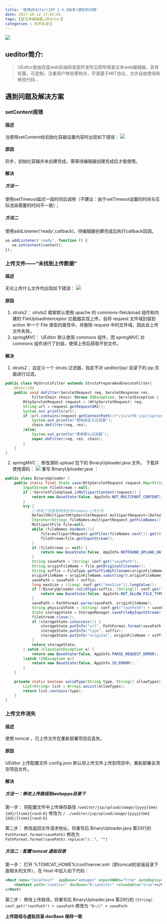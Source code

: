 ```yaml
---
title: '使用UEditor(JSP 1.4.3版本)遇到的问题'
date: 2017-10-12 17:02:01
tags: [富文本编辑器,UEditor]
categories : 技术水波文
---
```


![](/problems-of-using-ueditor/header-img.jpg)

## ueditor简介:

>UEditor是由百度web前端研发部开发所见即所得富文本web编辑器，具有轻量，可定制，注重用户体验等特点，开源基于MIT协议，允许自由使用和修改代码...

## 遇到问题及解决方案

### setContent报错

#### 描述
当使用setContent给初始化容器设置内容时出现如下错误：
![](/problems-of-using-ueditor/2-1.png)

#### 原因
异步，初始化容器并未创建完成，需等待编辑器创建完成后才能使用。

#### 解决

##### 方法一
使用setTimeout延迟一段时间后调用（不建议：由于setTimeout设置的时间与实际渲染需要的时间不一致）；

##### 方法二
使用addListener('ready',callback)，待编辑器创建完成后执行callback回调。
```javascript
ue.addListener('ready', function () {
   ue.setContent(content);
});
```
### 上传文件——“未找到上传数据”

#### 描述
无论上传什么文件均出现如下错误：
![](/problems-of-using-ueditor/2-2.png)

#### 原因

1. struts2：
struts2 框架默认使用 apache 的 commons-fileUpload 组件和内建的 FileUploadInterceptor 拦截器实现上传，会将 request 文件域封装到 action 中一个 File 类型的属性中，并删除 request 中的文件域，因此会上传文件失败。
2. springMVC：
UEditor 默认使用 commons 组件，而 springMVC 对 commons 组件进行了封装，使得上传后获取不到文件。

#### 解决

1. struts2：
自定义一个 struts 过滤器，指定不对 ueditor/jsp/ 目录下的 jsp 页面进行过滤。
```java
public class MyStrutsFilter extends StrutsPrepareAndExecuteFilter{
    @Override
    public void doFilter(ServletRequest req, ServletResponse res,
            FilterChain chain) throws IOException, ServletException {
        HttpServletRequest request = (HttpServletRequest) req;
        String url = request.getRequestURI();         
        System.out.println(url);         
        if (url.contains(request.getContextPath()+"/js/utf8-jsp/jsp/controller.jsp")) {             
            System.out.println("使用自定义过滤器");             
            chain.doFilter(req, res);         
        }else{             
            System.out.println("使用默认过滤器");             
            super.doFilter(req, res, chain);         
        } 
    }
}
```
2. springMVC：
修改源码 upload 包下的 BinaryUploader.java 文件。
下载并使用源码：
![](/problems-of-using-ueditor/2-3.png)
重写 BinaryUploader.java ：
```java
public class BinaryUploader {
    public static final State save(HttpServletRequest request,Map<String, Object> conf) {
        InputStream fileStream = null;
        if (!ServletFileUpload.isMultipartContent(request)) {
            return new BaseState(false, AppInfo.NOT_MULTIPART_CONTENT);
        }
        try {
            //修改了百度使用原生的commons上传方式
            DefaultMultipartHttpServletRequest multipartRequest=(DefaultMultipartHttpServletRequest)request;
            Iterator<String> fileNames=multipartRequest.getFileNames();
            MultipartFile file=null;
            while (fileNames.hasNext()){
                file=multipartRequest.getFiles(fileNames.next()).get(0);
                fileStream=file.getInputStream();
            }
            if (fileStream == null) {
                return new BaseState(false, AppInfo.NOTFOUND_UPLOAD_DATA);
            }
            String savePath = (String) conf.get("savePath");
            String originFileName = file.getOriginalFilename();
            String suffix = FileType.getSuffixByFilename(originFileName);
            originFileName = originFileName.substring(0,originFileName.length() - suffix.length());
            savePath = savePath + suffix;
            long maxSize = ((Long) conf.get("maxSize")).longValue();
            if (!BinaryUploader.validType(suffix, (String[]) conf.get("allowFiles"))) {
                return new BaseState(false, AppInfo.NOT_ALLOW_FILE_TYPE);
            }
            savePath = PathFormat.parse(savePath, originFileName);
            String physicalPath = (String) conf.get("rootPath") + savePath;
            State storageState = StorageManager.saveFileByInputStream(fileStream,physicalPath, maxSize);
            fileStream.close();
            if (storageState.isSuccess()) {
                storageState.putInfo("url", PathFormat.format(savePath));
                storageState.putInfo("type", suffix);
                storageState.putInfo("original", originFileName + suffix);
            }
            return storageState;
        } catch (ClassCastException e) {
            return new BaseState(false, AppInfo.PARSE_REQUEST_ERROR);
        }catch (IOException e){
            return new BaseState(false, AppInfo.IO_ERROR);
        }
    }
    
    private static boolean validType(String type, String[] allowTypes) {
        List<String> list = Arrays.asList(allowTypes);
        return list.contains(type);
    }
}
```

### 上传文件消失
    
#### 描述
使用 tomcat ，已上传文件在重新部署项目后丢失。

#### 原因
UEditor 上传配置文件 config.json 默认将上传文件上传到项目中，重新部署会清空项目文件。

#### 解决

##### 方法一：修改上传路径到webapps目录下
第一步：
将配置文件中上传保存路径 
`/ueditor/jsp/upload/image/{yyyy}{mm}{dd}/{time}{rand:6}`
修改为 
`/../ueditor/jsp/upload/image/{yyyy}{mm}{dd}/{time}{rand:6}`

第二步：
修改返回文件请求地址，将重写后 BinaryUploader.java 第33行的 
`PathFormat.format(savePath)`
修改为 
`PathFormat.format(savePath).replace("/..", "")`

##### 方法二：配置 tomcat 虚拟目录
第一步：
打开 %TOMCAT_HOME%/conf/server.xml（即tomcat的安装目录下面相关的文件），在 Host 中加入如下代码：
```xml
<Host name="localhost"  appBase="webapps" unpackWARs="true" autoDeploy="true">
    <Context path="/ueditor" docBase="D:\ueditor" reloadable="true"></Context>       
</Host>
```

第二步：
修改上传路径，将重写后 BinaryUploader.java 第29行的 
`(String) conf.get("rootPath") + savePath`
修改为 
`"D://" + savePath`

**上传路径与虚拟目录 docBase 保持一致**